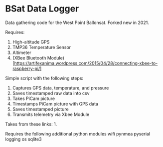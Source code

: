 # BSat Data Logger

Data gathering code for the West Point Ballonsat. Forked new in 2021. 

Requires:
1. High-altitude GPS
2. TMP36 Temperature Sensor
3. Altimeter
4. (XBee Bluetooth Module)[https://artifexanima.wordpress.com/2015/04/28/connecting-xbee-to-raspberry-pi/]

Simple script with the following steps:
1. Captures GPS data, temperature, and pressure
2. Saves timestamped raw data into csv
3. Takes PiCam picture
4. Timestamps PiCam picture with GPS data
4. Saves timestamped picture
5. Transmits telemetry via Xbee Module

Takes from these links:
1. 

Requires the following additional python modules
wifi
pynmea
pyserial
logging
os
sqlite3
